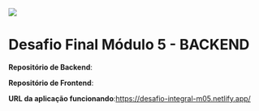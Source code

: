 ![](https://i.imgur.com/xG74tOh.png)

# Desafio Final Módulo 5 - BACKEND

**Repositório de Backend**:

**Repositório de Frontend**:

**URL da aplicação funcionando**:https://desafio-integral-m05.netlify.app/
